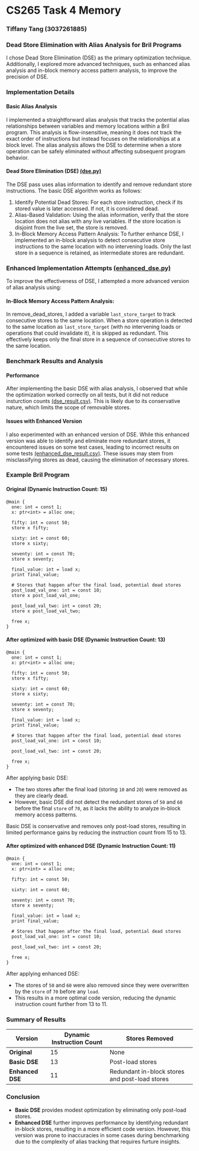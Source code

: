 # CS265 Task 4 Memory
### Tiffany Tang (3037261885)

### Dead Store Elimination with Alias Analysis for Bril Programs
I chose Dead Store Elimination (DSE) as the primary optimization technique. Additionally, I explored more advanced techniques, such as enhanced alias analysis and in-block memory access pattern analysis, to improve the precision of DSE.

### Implementation Details
#### Basic Alias Analysis
I implemented a straightforward alias analysis that tracks the potential alias relationships between variables and memory locations within a Bril program. This analysis is flow-insensitive, meaning it does not track the exact order of instructions but instead focuses on the relationships at a block level. The alias analysis allows the DSE to determine when a store operation can be safely eliminated without affecting subsequent program behavior.

#### Dead Store Elimination (DSE) [(dse.py)](./dse.py)
The DSE pass uses alias information to identify and remove redundant store instructions. The basic DSE algorithm works as follows:
1. Identify Potential Dead Stores: For each store instruction, check if its stored value is later accessed. If not, it is considered dead.
2. Alias-Based Validation: Using the alias information, verify that the store location does not alias with any live variables. If the store location is disjoint from the live set, the store is removed.
3. In-Block Memory Access Pattern Analysis: To further enhance DSE, I implemented an in-block analysis to detect consecutive store instructions to the same location with no intervening loads. Only the last store in a sequence is retained, as intermediate stores are redundant.

### Enhanced Implementation Attempts [(enhanced_dse.py)](./enhanced_dse.py)
To improve the effectiveness of DSE, I attempted a more advanced version of alias analysis using:

#### In-Block Memory Access Pattern Analysis: 
In remove_dead_stores, I added a variable `last_store_target` to track consecutive stores to the same location. When a store operation is detected to the same location as `last_store_target` (with no intervening loads or operations that could invalidate it), it is skipped as redundant. This effectively keeps only the final store in a sequence of consecutive stores to the same location.

### Benchmark Results and Analysis
#### Performance
After implementing the basic DSE with alias analysis, I observed that while the optimization worked correctly on all tests, but it did not reduce insturction counts [(dse_result.csv)](./dse_result.csv). This is likely due to its conservative nature, which limits the scope of removable stores.

#### Issues with Enhanced Version
I also experimented with an enhanced version of DSE. While this enhanced version was able to identify and eliminate more redundant stores, it encountered issues on some test cases, leading to incorrect results on some tests [(enhanced_dse_result.csv)](./enhanced_dse_result.csv). These issues may stem from misclassifying stores as dead, causing the elimination of necessary stores.

### Example Bril Program

#### Original (Dynamic Instruction Count: 15)
```
@main {
  one: int = const 1;
  x: ptr<int> = alloc one;

  fifty: int = const 50;
  store x fifty;

  sixty: int = const 60;
  store x sixty;

  seventy: int = const 70;
  store x seventy;

  final_value: int = load x;
  print final_value;

  # Stores that happen after the final load, potential dead stores
  post_load_val_one: int = const 10;
  store x post_load_val_one;

  post_load_val_two: int = const 20;
  store x post_load_val_two;

  free x;
}
```

#### After optimized with basic DSE (Dynamic Instruction Count: 13)
```
@main {
  one: int = const 1;
  x: ptr<int> = alloc one;

  fifty: int = const 50;
  store x fifty;

  sixty: int = const 60;
  store x sixty;

  seventy: int = const 70;
  store x seventy;

  final_value: int = load x;
  print final_value;

  # Stores that happen after the final load, potential dead stores
  post_load_val_one: int = const 10;

  post_load_val_two: int = const 20;

  free x;
}
```

After applying basic DSE:
- The two stores after the final load (storing `10` and `20`) were removed as they are clearly dead.
- However, basic DSE did not detect the redundant stores of `50` and `60` before the final `store` of `70`, as it lacks the ability to analyze in-block memory access patterns.


Basic DSE is conservative and removes only post-load stores, resulting in limited performance gains by reducing the instruction count from 15 to 13.

#### After optimized with enhanced DSE (Dynamic Instruction Count: 11)

```
@main {
  one: int = const 1;
  x: ptr<int> = alloc one;

  fifty: int = const 50;

  sixty: int = const 60;

  seventy: int = const 70;
  store x seventy;

  final_value: int = load x;
  print final_value;

  # Stores that happen after the final load, potential dead stores
  post_load_val_one: int = const 10;

  post_load_val_two: int = const 20;

  free x;
}
```

After applying enhanced DSE:
- The stores of `50` and `60` were also removed since they were overwritten by the `store` of `70` before any `load`.
- This results in a more optimal code version, reducing the dynamic instruction count further from 13 to 11.

### Summary of Results

| Version             | Dynamic Instruction Count | Stores Removed         |
|---------------------|---------------------------|-------------------------|
| **Original**        | 15                        | None                   |
| **Basic DSE**       | 13                        | Post-load stores       |
| **Enhanced DSE**    | 11                        | Redundant in-block stores and post-load stores |

### Conclusion
- **Basic DSE** provides modest optimization by eliminating only post-load stores.
- **Enhanced DSE** further improves performance by identifying redundant in-block stores, resulting in a more efficient code version. However, this version was prone to inaccuracies in some cases during benchmarking due to the complexity of alias tracking that requires furture insights.